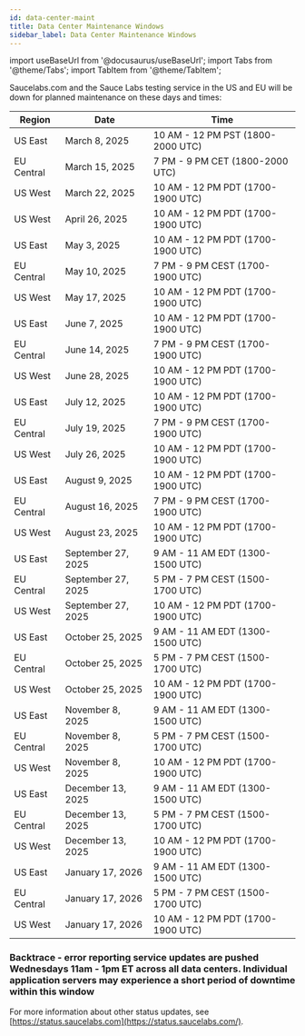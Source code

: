 ```yaml
---
id: data-center-maint
title: Data Center Maintenance Windows
sidebar_label: Data Center Maintenance Windows
---
```


import useBaseUrl from '@docusaurus/useBaseUrl';
import Tabs from '@theme/Tabs';
import TabItem from '@theme/TabItem';

Saucelabs.com and the Sauce Labs testing service in the US and EU will be down for planned maintenance on these days and times:

| Region     | Date               | Time                           |
| ---------- | ------------------ | ------------------------------ |
| US East    | March 8, 2025      | 10 AM - 12 PM PST (1800-2000 UTC) |
| EU Central | March 15, 2025     | 7 PM - 9 PM CET (1800-2000 UTC) |
| US West    | March 22, 2025     | 10 AM - 12 PM PDT (1700-1900 UTC) |
| US West    | April 26, 2025     | 10 AM - 12 PM PDT (1700-1900 UTC) |
| US East    | May 3, 2025        | 10 AM - 12 PM PDT (1700-1900 UTC) |
| EU Central | May 10, 2025       | 7 PM - 9 PM CEST (1700-1900 UTC) |
| US West    | May 17, 2025       | 10 AM - 12 PM PDT (1700-1900 UTC) |
| US East    | June 7, 2025       | 10 AM - 12 PM PDT (1700-1900 UTC) |
| EU Central | June 14, 2025      | 7 PM - 9 PM CEST (1700-1900 UTC) |
| US West    | June 28, 2025      | 10 AM - 12 PM PDT (1700-1900 UTC) |
| US East    | July 12, 2025      | 10 AM - 12 PM PDT (1700-1900 UTC) |
| EU Central | July 19, 2025      | 7 PM - 9 PM CEST (1700-1900 UTC) |
| US West    | July 26, 2025      | 10 AM - 12 PM PDT (1700-1900 UTC) |
| US East    | August 9, 2025      | 10 AM - 12 PM PDT (1700-1900 UTC) |
| EU Central | August 16, 2025      | 7 PM - 9 PM CEST (1700-1900 UTC) |
| US West    | August 23, 2025      | 10 AM - 12 PM PDT (1700-1900 UTC) |
| US East    | September 27, 2025      | 9 AM - 11 AM EDT (1300-1500 UTC) |
| EU Central | September 27, 2025      | 5 PM - 7 PM CEST (1500-1700 UTC) |
| US West    | September 27, 2025      | 10 AM - 12 PM PDT (1700-1900 UTC) |
| US East    | October 25, 2025      | 9 AM - 11 AM EDT (1300-1500 UTC) |
| EU Central | October 25, 2025      | 5 PM - 7 PM CEST (1500-1700 UTC) |
| US West    | October 25, 2025      | 10 AM - 12 PM PDT (1700-1900 UTC) |
| US East    | November 8, 2025      | 9 AM - 11 AM EDT (1300-1500 UTC) |
| EU Central | November 8, 2025      | 5 PM - 7 PM CEST (1500-1700 UTC) |
| US West    | November 8, 2025      | 10 AM - 12 PM PDT (1700-1900 UTC) |
| US East    | December 13, 2025      | 9 AM - 11 AM EDT (1300-1500 UTC) |
| EU Central | December 13, 2025      | 5 PM - 7 PM CEST (1500-1700 UTC) |
| US West    | December 13, 2025      | 10 AM - 12 PM PDT (1700-1900 UTC) |
| US East    | January 17, 2026      | 9 AM - 11 AM EDT (1300-1500 UTC) |
| EU Central | January 17, 2026      | 5 PM - 7 PM CEST (1500-1700 UTC) |
| US West    | January 17, 2026      | 10 AM - 12 PM PDT (1700-1900 UTC) |





### Backtrace - error reporting service updates are pushed Wednesdays 11am - 1pm ET across all data centers. Individual application servers may experience a short period of downtime within this window

For more information about other status updates, see [https://status.saucelabs.com](https://status.saucelabs.com/).

